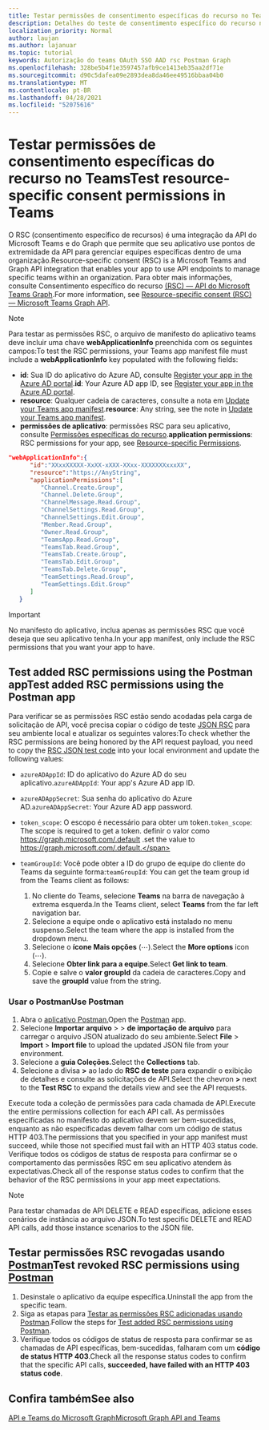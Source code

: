 ```yaml
---
title: Testar permissões de consentimento específicas do recurso no Teams
description: Detalhes do teste de consentimento específico do recurso no Teams usando Postman
localization_priority: Normal
author: laujan
ms.author: lajanuar
ms.topic: tutorial
keywords: Autorização do teams OAuth SSO AAD rsc Postman Graph
ms.openlocfilehash: 328be5b4f1e3597457afb9ce1413eb35aa2df71e
ms.sourcegitcommit: d90c5dafea09e2893dea8da46ee49516bbaa04b0
ms.translationtype: MT
ms.contentlocale: pt-BR
ms.lasthandoff: 04/28/2021
ms.locfileid: "52075616"
---
```

# <a name="test-resource-specific-consent-permissions-in-teams"></a><span data-ttu-id="f64c1-104">Testar permissões de consentimento específicas do recurso no Teams</span><span class="sxs-lookup"><span data-stu-id="f64c1-104">Test resource-specific consent permissions in Teams</span></span>

<span data-ttu-id="f64c1-105">O RSC (consentimento específico de recursos) é uma integração da API do Microsoft Teams e do Graph que permite que seu aplicativo use pontos de extremidade da API para gerenciar equipes específicas dentro de uma organização.</span><span class="sxs-lookup"><span data-stu-id="f64c1-105">Resource-specific consent (RSC) is a Microsoft Teams and Graph API integration that enables your app to use API endpoints to manage specific teams within an organization.</span></span> <span data-ttu-id="f64c1-106">Para obter mais informações, consulte Consentimento específico do recurso [(RSC) — API do Microsoft Teams Graph](resource-specific-consent.md).</span><span class="sxs-lookup"><span data-stu-id="f64c1-106">For more information, see [Resource-specific consent (RSC) — Microsoft Teams Graph API](resource-specific-consent.md).</span></span>

> [!NOTE]
> <span data-ttu-id="f64c1-107">Para testar as permissões RSC, o arquivo de manifesto do aplicativo teams deve incluir uma chave **webApplicationInfo** preenchida com os seguintes campos:</span><span class="sxs-lookup"><span data-stu-id="f64c1-107">To test the RSC permissions, your Teams app manifest file must include a **webApplicationInfo** key populated with the following fields:</span></span>
>
> - <span data-ttu-id="f64c1-108">**id**: Sua ID do aplicativo do Azure AD, consulte [Register your app in the Azure AD portal](resource-specific-consent.md#register-your-app-with-microsoft-identity-platform-via-the-azure-ad-portal).</span><span class="sxs-lookup"><span data-stu-id="f64c1-108">**id**: Your Azure AD app ID, see [Register your app in the Azure AD portal](resource-specific-consent.md#register-your-app-with-microsoft-identity-platform-via-the-azure-ad-portal).</span></span>
> - <span data-ttu-id="f64c1-109">**resource**: Qualquer cadeia de caracteres, consulte a nota em  [Update your Teams app manifest](resource-specific-consent.md#update-your-teams-app-manifest).</span><span class="sxs-lookup"><span data-stu-id="f64c1-109">**resource**: Any string, see the note in  [Update your Teams app manifest](resource-specific-consent.md#update-your-teams-app-manifest).</span></span>
> - <span data-ttu-id="f64c1-110">**permissões de aplicativo**: permissões RSC para seu aplicativo, consulte [Permissões específicas do recurso](resource-specific-consent.md#resource-specific-permissions).</span><span class="sxs-lookup"><span data-stu-id="f64c1-110">**application permissions**: RSC permissions for  your app, see [Resource-specific Permissions](resource-specific-consent.md#resource-specific-permissions).</span></span>

```json
"webApplicationInfo":{
      "id":"XXxxXXXXX-XxXX-xXXX-XXxx-XXXXXXXxxxXX",
      "resource":"https://AnyString",
      "applicationPermissions":[
         "Channel.Create.Group",
         "Channel.Delete.Group",
         "ChannelMessage.Read.Group",
         "ChannelSettings.Read.Group",
         "ChannelSettings.Edit.Group",
         "Member.Read.Group",
         "Owner.Read.Group",
         "TeamsApp.Read.Group",
         "TeamsTab.Read.Group",
         "TeamsTab.Create.Group",
         "TeamsTab.Edit.Group",
         "TeamsTab.Delete.Group",
         "TeamSettings.Read.Group",
         "TeamSettings.Edit.Group"
      ]
   }
```

> [!IMPORTANT]
> <span data-ttu-id="f64c1-111">No manifesto do aplicativo, inclua apenas as permissões RSC que você deseja que seu aplicativo tenha.</span><span class="sxs-lookup"><span data-stu-id="f64c1-111">In your app manifest, only include the RSC permissions that you want your app to have.</span></span>

## <a name="test-added-rsc-permissions-using-the-postman-app"></a><span data-ttu-id="f64c1-112">Test added RSC permissions using the Postman app</span><span class="sxs-lookup"><span data-stu-id="f64c1-112">Test added RSC permissions using the Postman app</span></span>

<span data-ttu-id="f64c1-113">Para verificar se as permissões RSC estão sendo acodadas pela carga de solicitação de API, você precisa copiar o código de teste [JSON RSC](test-rsc-json-file.md) para seu ambiente local e atualizar os seguintes valores:</span><span class="sxs-lookup"><span data-stu-id="f64c1-113">To check whether the RSC permissions are being honored by the API request payload, you need to copy the [RSC JSON test code](test-rsc-json-file.md) into your local environment and update the following values:</span></span>

* <span data-ttu-id="f64c1-114">`azureADAppId`: ID do aplicativo do Azure AD do seu aplicativo.</span><span class="sxs-lookup"><span data-stu-id="f64c1-114">`azureADAppId`: Your app's Azure AD app ID.</span></span>
* <span data-ttu-id="f64c1-115">`azureADAppSecret`: Sua senha do aplicativo do Azure AD.</span><span class="sxs-lookup"><span data-stu-id="f64c1-115">`azureADAppSecret`: Your Azure AD app password.</span></span>
* <span data-ttu-id="f64c1-116">`token_scope`: O escopo é necessário para obter um token.</span><span class="sxs-lookup"><span data-stu-id="f64c1-116">`token_scope`: The scope is required to get a token.</span></span> <span data-ttu-id="f64c1-117">definir o valor como https://graph.microsoft.com/.default .</span><span class="sxs-lookup"><span data-stu-id="f64c1-117">set the value to https://graph.microsoft.com/.default.</span></span>
* <span data-ttu-id="f64c1-118">`teamGroupId`: Você pode obter a ID do grupo de equipe do cliente do Teams da seguinte forma:</span><span class="sxs-lookup"><span data-stu-id="f64c1-118">`teamGroupId`: You can get the team group id from the Teams client as follows:</span></span>

    1. <span data-ttu-id="f64c1-119">No cliente do Teams, selecione **Teams** na barra de navegação à extrema esquerda.</span><span class="sxs-lookup"><span data-stu-id="f64c1-119">In the Teams client, select **Teams** from the far left navigation bar.</span></span>
    2. <span data-ttu-id="f64c1-120">Selecione a equipe onde o aplicativo está instalado no menu suspenso.</span><span class="sxs-lookup"><span data-stu-id="f64c1-120">Select the team where the app is installed from the dropdown menu.</span></span>
    3. <span data-ttu-id="f64c1-121">Selecione o **ícone Mais opções** (&#8943;).</span><span class="sxs-lookup"><span data-stu-id="f64c1-121">Select the **More options** icon (&#8943;).</span></span>
    4. <span data-ttu-id="f64c1-122">Selecione **Obter link para a equipe**.</span><span class="sxs-lookup"><span data-stu-id="f64c1-122">Select **Get link to team**.</span></span> 
    5. <span data-ttu-id="f64c1-123">Copie e salve o **valor groupId** da cadeia de caracteres.</span><span class="sxs-lookup"><span data-stu-id="f64c1-123">Copy and save the **groupId** value from the string.</span></span>

### <a name="use-postman"></a><span data-ttu-id="f64c1-124">Usar o Postman</span><span class="sxs-lookup"><span data-stu-id="f64c1-124">Use Postman</span></span>

1. <span data-ttu-id="f64c1-125">Abra o [aplicativo Postman.](https://www.postman.com)</span><span class="sxs-lookup"><span data-stu-id="f64c1-125">Open the [Postman](https://www.postman.com) app.</span></span>
2. <span data-ttu-id="f64c1-126">Selecione **Importar arquivo**  >    >  **de importação de arquivo** para carregar o arquivo JSON atualizado do seu ambiente.</span><span class="sxs-lookup"><span data-stu-id="f64c1-126">Select **File** > **Import** > **Import file** to upload the updated JSON file from your environment.</span></span>  
3. <span data-ttu-id="f64c1-127">Selecione a **guia Coleções.**</span><span class="sxs-lookup"><span data-stu-id="f64c1-127">Select the **Collections** tab.</span></span> 
4. <span data-ttu-id="f64c1-128">Selecione a divisa **>** ao lado do **RSC de teste** para expandir o exibição de detalhes e consulte as solicitações de API.</span><span class="sxs-lookup"><span data-stu-id="f64c1-128">Select the chevron **>** next to the **Test RSC** to expand the details view and see the API requests.</span></span>

<span data-ttu-id="f64c1-129">Execute toda a coleção de permissões para cada chamada de API.</span><span class="sxs-lookup"><span data-stu-id="f64c1-129">Execute the entire permissions collection for each API call.</span></span> <span data-ttu-id="f64c1-130">As permissões especificadas no manifesto do aplicativo devem ser bem-sucedidas, enquanto as não especificadas devem falhar com um código de status HTTP 403.</span><span class="sxs-lookup"><span data-stu-id="f64c1-130">The permissions that you specified in your app manifest must succeed, while those not specified must fail with an HTTP 403 status code.</span></span> <span data-ttu-id="f64c1-131">Verifique todos os códigos de status de resposta para confirmar se o comportamento das permissões RSC em seu aplicativo atendem às expectativas.</span><span class="sxs-lookup"><span data-stu-id="f64c1-131">Check all of the response status codes to confirm that the behavior of the RSC permissions in your app meet expectations.</span></span>

> [!NOTE]
> <span data-ttu-id="f64c1-132">Para testar chamadas de API DELETE e READ específicas, adicione esses cenários de instância ao arquivo JSON.</span><span class="sxs-lookup"><span data-stu-id="f64c1-132">To test specific DELETE and READ API calls, add those instance scenarios to the JSON file.</span></span>

## <a name="test-revoked-rsc-permissions-using-postman"></a><span data-ttu-id="f64c1-133">Testar permissões RSC revogadas usando [Postman](https://www.postman.com/)</span><span class="sxs-lookup"><span data-stu-id="f64c1-133">Test revoked RSC permissions using [Postman](https://www.postman.com/)</span></span>

1. <span data-ttu-id="f64c1-134">Desinstale o aplicativo da equipe específica.</span><span class="sxs-lookup"><span data-stu-id="f64c1-134">Uninstall the app from the specific team.</span></span>
2. <span data-ttu-id="f64c1-135">Siga as etapas para [Testar as permissões RSC adicionadas usando Postman](#test-added-rsc-permissions-using-the-postman-app).</span><span class="sxs-lookup"><span data-stu-id="f64c1-135">Follow the steps for [Test added RSC permissions using Postman](#test-added-rsc-permissions-using-the-postman-app).</span></span>
3. <span data-ttu-id="f64c1-136">Verifique todos os códigos de status de resposta para confirmar se as chamadas de API específicas, bem-sucedidas, falharam com um **código de status HTTP 403**.</span><span class="sxs-lookup"><span data-stu-id="f64c1-136">Check all the response status codes to confirm that the specific API calls, **succeeded, have failed with an HTTP 403 status code**.</span></span>

## <a name="see-also"></a><span data-ttu-id="f64c1-137">Confira também</span><span class="sxs-lookup"><span data-stu-id="f64c1-137">See also</span></span>

[<span data-ttu-id="f64c1-138">API e Teams do Microsoft Graph</span><span class="sxs-lookup"><span data-stu-id="f64c1-138">Microsoft Graph API and Teams</span></span>](/graph/api/resources/teams-api-overview?view=graph-rest-1.0&preserve-view=true)

